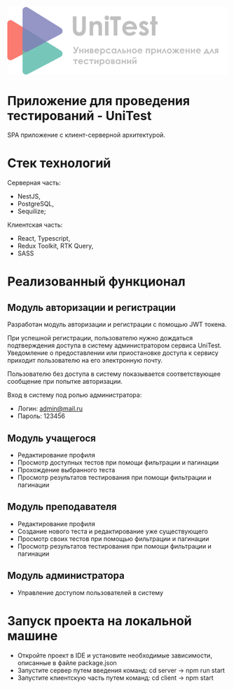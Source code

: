 ![uni-test-logo-img](https://github.com/KirillUshakov15/uni-test-app/blob/master/client/src/app/assets/uni-test-logo.png)

# Приложение для проведения тестирований - UniTest

SPA приложение с клиент-серверной архитектурой.

# Стек технологий

Серверная часть:
* NestJS,
* PostgreSQL,
* Sequilize;

Клиентская часть:
* React, Typescript,
* Redux Toolkit, RTK Query,
* SASS

# Реализованный функционал

## Модуль авторизации и регистрации
Разработан модуль авторизации и регистрации с помощью JWT токена. 

При успешной регистрации, пользователю нужно дождаться подтверждения доступа в систему администратором сервиса UniTest. 
Уведомление о предоставлении или приостановке доступа к сервису приходит пользователю на его электронную почту.

Пользователю без доступа в систему показывается соответствующее сообщение при попытке авторизации.

Вход в систему под ролью администратора: 
* Логин: admin@mail.ru
* Пароль: 123456

## Модуль учащегося
* Редактирование профиля
* Просмотр доступных тестов при помощи фильтрации и пагинации
* Прохождение выбранного теста
* Просмотр результатов тестирования при помощи фильтрации и пагинации

## Модуль преподавателя
* Редактирование профиля
* Создание нового теста и редактирование уже существующего
* Просмотр своих тестов при помощью фильтрации и пагинации
* Просмотр результатов тестирования при помощи фильтрации и пагинации

## Модуль администратора
* Управление доступом пользователей в систему

# Запуск проекта на локальной машине
* Откройте проект в IDE и установите необходимые зависимости, описанные в файле package.json
* Запустите сервер путем введения команд: cd server -> npm run start
* Запустите клиентскую часть путем команд: cd client -> npm start
